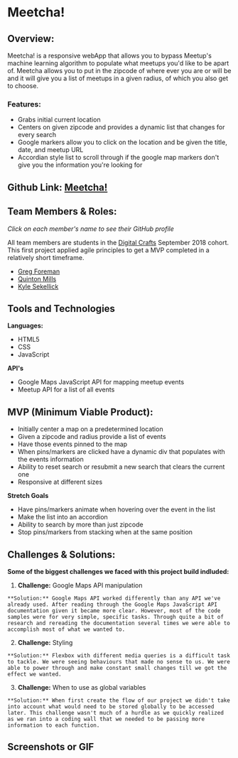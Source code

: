 # Meetcha!

## Overview: 

Meetcha! is a responsive webApp that allows you to bypass Meetup's machine learning algorithm to populate what meetups you'd like to be apart of. Meetcha allows you to put in the zipcode of where ever you are or will be and it will give you a list of meetups in a given radius, of which you also get to choose. 

### Features: 

- Grabs initial current location
- Centers on given zipcode and provides a dynamic list that changes for every search
- Google markers allow you to click on the location and be given the title, date, and meetup URL
- Accordian style list to scroll through if the google map markers don't give you the information you're looking for

## Github Link: [Meetcha!](https://github.com/GFore/Meetcha)

## Team Members & Roles:
*Click on each member's name to see their GitHub profile*

All team members are students in the [Digital Crafts](https://www.digitalcrafts.com/) September 2018 cohort. This first project applied agile principles to get a MVP completed in a relatively short timeframe.

- [Greg Foreman](https://github.com/GFore)
- [Quinton Mills](https://github.com/quintonmills)
- [Kyle Sekellick](https://github.com/Kllicks)

## Tools and Technologies

**Languages:**
- HTML5
- CSS
- JavaScript

**API's**
- Google Maps JavaScript API for mapping meetup events
- Meetup API for a list of all events

## MVP (Minimum Viable Product):
- Initially center a map on a predetermined location
- Given a zipcode and radius provide a list of events
- Have those events pinned to the map
- When pins/markers are clicked have a dynamic div that populates with the events information
- Ability to reset search or resubmit a new search that clears the current one
- Responsive at different sizes

**Stretch Goals**
- Have pins/markers animate when hovering over the event in the list
- Make the list into an accordion
- Ability to search by more than just zipcode
- Stop pins/markers from stacking when at the same position

## Challenges & Solutions:
**Some of the biggest challenges we faced with this project build indluded:**

  1. **Challenge:** Google Maps API manipulation

    **Solution:** Google Maps API worked differently than any API we've already used. After reading through the Google Maps JavaScript API  documentation given it became more clear. However, most of the code samples were for very simple, specific tasks. Through quite a bit of research and rereading the documentation several times we were able to accomplish most of what we wanted to.

  2. **Challenge:** Styling

    **Solution:** Flexbox with different media queries is a difficult task to tackle. We were seeing behaviours that made no sense to us. We were able to power through and make constant small changes till we got the effect we wanted.

  3. **Challenge:** When to use as global variables

    **Solution:** When first create the flow of our project we didn't take into account what would need to be stored globally to be accessed later. This challenge wasn't much of a hurdle as we quickly realized as we ran into a coding wall that we needed to be passing more information to each function. 

## Screenshots or GIF
